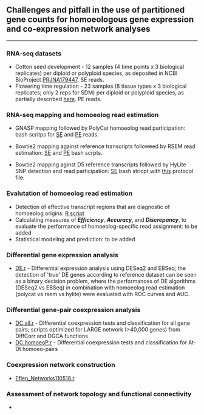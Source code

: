 ## Challenges and pitfall in the use of partitioned gene counts for homoeologous gene expression and co-expression network analyses

---
### RNA-seq datasets
* Cotton seed development - 12 samples (4 time points x 3 biological replicates) per diploid or polyploid species, as deposited in NCBI BioProject [PRJNA179447](https://www.ncbi.nlm.nih.gov/bioproject/?term=PRJNA179447). SE reads.
* Flowering time regulation - 23 samples (8 tissue types x 3 biological replicates; only 2 reps for SDM) per diploid or polyploid species, as partially described [here](https://github.com/Wendellab/FloweringTimeDomestication/blob/master/sample.info). PE reads.


### RNA-seq mapping and homoeolog read estimation
* GNASP mapping followed by PolyCat homoeolog read participation: bash scritps for [SE](gsnap2polycat_120116.sh) and [PE](gsnap2polycat_PE.sh) reads.
* Bowtie2 mapping against reference transcripts followeed by RSEM read estimation: [SE](https://github.com/huguanjing/AD1_RNA-seq/blob/master/bowtie2rsem.sh) and [PE](bowtie2rsem.sh) bash scrpts.

* Bowtie2 mapping aginst D5 reference transcripts followed by HyLite SNP detection and read participation: [SE](bowtie2hylite.sh) bash stricpt with [this](sam2_protocol_file.txt) protocol file.

### Evalutation of homoeolog read estimation
* Detection of effective transcript regions that are diagnostic of homoeolog origins: [R script](detectEffectiveRegion.r)
* Calculating measures of ***Efficiency***, ***Accuracy***, and ***Discrepancy***, to evaluate the performance of homoeolog-specific read assignment: to be added
* Statistical modeling and prediction: to be added


### Differential gene expression analysis
* [DE.r](DE033017.r) - Differential expression analysis using DESeq2 and EBSeq; the detection of 'true' DE genes according to reference dataset can be seen as a binary decision problem, where the performances of DE algorithms (DESeq2 vs EBSeq) in combination with homoeolog read estimation (polycat vs rsem vs hylite) were evaluated with ROC curves and AUC.  

### Differential gene-pair coexpression analysis
* [DC.all.r](DC.all.r) - Differential coexpression tests and classification for all gene pairs; scripts optimized for LARGE network (>40,000 genes) from DiffCorr and DGCA functions
* [DC.homoeoP.r](DC.homoeoP.r) - Differential coexpression tests and classification for At-Dt homoeo-pairs

### Coexpression network construction
* [Eflen_Networks110516.r](Eflen_Networks110516.r)

### Assessment of network topology and functional connectivity
* 
